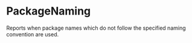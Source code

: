 # PackageNaming

Reports when package names which do not follow the specified naming convention are used.

